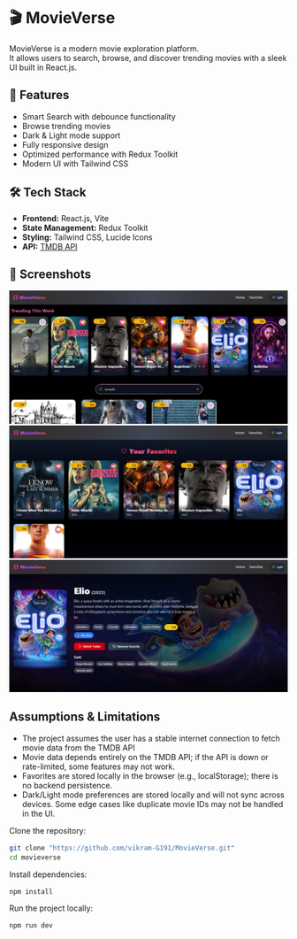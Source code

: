# 🎬 MovieVerse

MovieVerse is a modern movie exploration platform.  
It allows users to search, browse, and discover trending movies with a sleek UI built in React.js.

## 🚀 Features
- Smart Search with debounce functionality
- Browse trending movies
- Dark & Light mode support
- Fully responsive design
- Optimized performance with Redux Toolkit
- Modern UI with Tailwind CSS

## 🛠️ Tech Stack
- **Frontend:** React.js, Vite
- **State Management:** Redux Toolkit
- **Styling:** Tailwind CSS, Lucide Icons
- **API:** [TMDB API](https://www.themoviedb.org/documentation/api)

## 📸 Screenshots
![Home Page](Screenshots/homepage.jpg)
![Favorites Page](Screenshots/favoritePage.jpg)
![Movie detail Page](Screenshots/movieDetailsPage.jpg)

## Assumptions & Limitations
- The project assumes the user has a stable internet connection to fetch movie data from the TMDB API
- Movie data depends entirely on the TMDB API; if the API is down or rate-limited, some features may not work.
- Favorites are stored locally in the browser (e.g., localStorage); there is no backend persistence.
- Dark/Light mode preferences are stored locally and will not sync across devices.
Some edge cases like duplicate movie IDs may not be handled in the UI.


Clone the repository:
```bash
git clone "https://github.com/vikram-G191/MovieVerse.git" 
cd movieverse
```

Install dependencies:
```bash
npm install 
```

Run the project locally:
```bash
npm run dev

